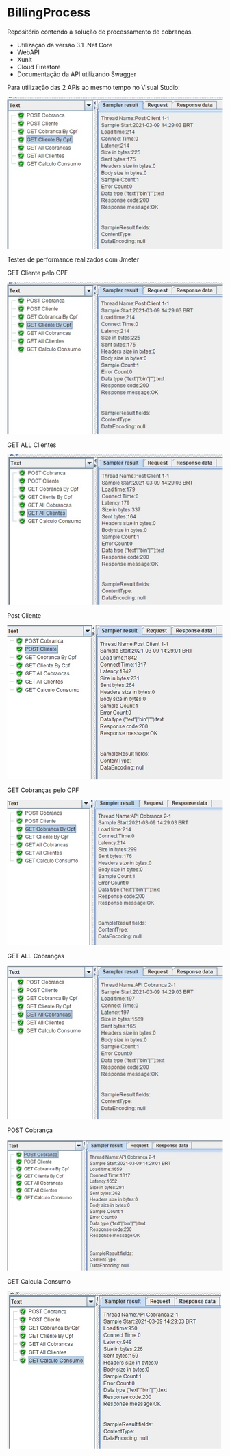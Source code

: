 # BillingProcess

Repositório contendo a solução de processamento de cobranças.

 - Utilização da versão 3.1 .Net Core
 - WebAPI
 - Xunit
 - Cloud Firestore
 - Documentação da API utilizando Swagger


Para utilização das 2 APis ao mesmo tempo no Visual Studio:

![alt text](https://github.com/JeffersonThurck/BillingProcess/blob/main/JmeterResults/clientecpf.jpg?raw=true)


Testes de performance realizados com Jmeter

GET Cliente pelo CPF

![alt text](https://github.com/JeffersonThurck/BillingProcess/blob/main/JmeterResults/clientecpf.jpg?raw=true)


GET ALL Clientes

![alt text](https://github.com/JeffersonThurck/BillingProcess/blob/main/JmeterResults/allcliente.jpg?raw=true)


Post Cliente

![alt text](https://github.com/JeffersonThurck/BillingProcess/blob/main/JmeterResults/postcliente.jpg?raw=true)


GET Cobranças pelo CPF

![alt text](https://github.com/JeffersonThurck/BillingProcess/blob/main/JmeterResults/cobrancacpf.jpg?raw=true)


GET ALL Cobranças

![alt text](https://github.com/JeffersonThurck/BillingProcess/blob/main/JmeterResults/allcobranca.jpg?raw=true)

POST Cobrança

![alt text](https://github.com/JeffersonThurck/BillingProcess/blob/main/JmeterResults/postcobranca.jpg?raw=true)


GET Calcula Consumo

![alt text](https://github.com/JeffersonThurck/BillingProcess/blob/main/JmeterResults/consumo.jpg?raw=true)



